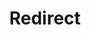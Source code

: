 ﻿---
layout: src/layouts/Redirect.astro
title: Redirect
redirect: https://octopus.com/docs/octopus-rest-api/tentacle.exe-command-line/show-configuration
pubDate:  2023-01-01
navSearch: false
navSitemap: false
navMenu: false
---
